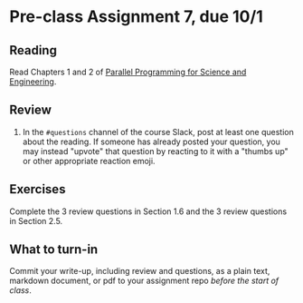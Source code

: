 # Pre-class Assignment 7, due 10/1

## Reading

Read Chapters 1 and 2 of [Parallel Programming for Science and Engineering](../assets/EijkhoutParallelProgramming.pdf).

## Review

1. In the `#questions` channel of the course Slack, post at least one question about the reading. If someone has already posted your question, you may instead "upvote" that question by reacting to it with a "thumbs up" or other appropriate reaction emoji. 

## Exercises

Complete the 3 review questions in Section 1.6 and the 3 review questions in Section 2.5. 

## What to turn-in

Commit your write-up, including review and questions, as a plain text, markdown document, or pdf to your assignment repo _before the start of class_.